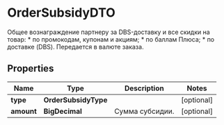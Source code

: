 

# OrderSubsidyDTO

Общее вознаграждение партнеру за DBS-доставку и все скидки на товар:  * по промокодам, купонам и акциям; * по баллам Плюса; * по доставке (DBS).  Передается в валюте заказа. 

## Properties

| Name | Type | Description | Notes |
|------------ | ------------- | ------------- | -------------|
|**type** | **OrderSubsidyType** |  |  [optional] |
|**amount** | **BigDecimal** | Сумма субсидии. |  [optional] |



